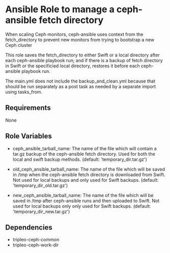 Ansible Role to manage a ceph-ansible fetch directory
=====================================================

When scaling Ceph monitors, ceph-ansible uses context from the
fetch_directory to prevent new monitors from trying to bootstrap
a new Ceph cluster

This role saves the fetch_directory to either Swift or a local
directory after each ceph-ansible playbook run; and if there is
a backup of fetch directory in Swift or the specificied local
directory, restores it before each ceph-ansible playbook run.

The main.yml does not include the backup_and_clean.yml because
that should be run separately as a post task as needed by a
separate import using tasks_from.

Requirements
------------

None

Role Variables
--------------

- ceph_ansible_tarball_name: The name of the file which will contain a
  tar.gz backup of the ceph-ansible fetch directory. Used for both the
  local and swift backup methods. (default: 'temporary_dir.tar.gz')

- old_ceph_ansible_tarball_name: The name of the file which will be
  saved in /tmp when the ceph-ansible fetch directory is downloaded
  from Swift. Not used for local backups and only used for
  Swift backups. (default: 'temporary_dir_old.tar.gz')

- new_ceph_ansible_tarball_name: The name of the file which will be
  saved in /tmp after ceph-ansible runs and then uploaded to Swift.
  Not used for local backups only only used for Swift backups.
  (default: 'temporary_dir_new.tar.gz')


Dependencies
------------

- tripleo-ceph-common
- tripleo-ceph-work-dir
